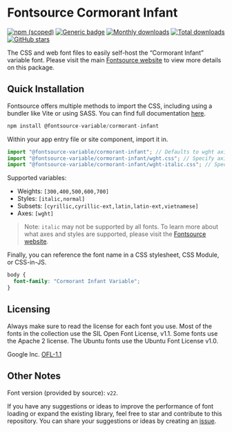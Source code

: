 # Fontsource Cormorant Infant

[![npm (scoped)](https://img.shields.io/npm/v/@fontsource-variable/cormorant-infant?color=brightgreen)](https://www.npmjs.com/package/@fontsource-variable/cormorant-infant) [![Generic badge](https://img.shields.io/badge/fontsource-passing-brightgreen)](https://github.com/fontsource/fontsource) [![Monthly downloads](https://badgen.net/npm/dm/@fontsource-variable/cormorant-infant)](https://github.com/fontsource/fontsource) [![Total downloads](https://badgen.net/npm/dt/@fontsource-variable/cormorant-infant)](https://github.com/fontsource/fontsource) [![GitHub stars](https://img.shields.io/github/stars/fontsource/fontsource.svg?style=social&label=Star)](https://github.com/fontsource/fontsource/stargazers)

The CSS and web font files to easily self-host the “Cormorant Infant” variable font. Please visit the main [Fontsource website](https://fontsource.org/fonts/cormorant-infant) to view more details on this package.

## Quick Installation

Fontsource offers multiple methods to import the CSS, including using a bundler like Vite or using SASS. You can find full documentation [here](https://fontsource.org/docs/getting-started/introduction).

```javascript
npm install @fontsource-variable/cormorant-infant
```

Within your app entry file or site component, import it in.

```javascript
import "@fontsource-variable/cormorant-infant"; // Defaults to wght axis
import "@fontsource-variable/cormorant-infant/wght.css"; // Specify axis
import "@fontsource-variable/cormorant-infant/wght-italic.css"; // Specify axis and style
```

Supported variables:
- Weights: `[300,400,500,600,700]`
- Styles: `[italic,normal]`
- Subsets: `[cyrillic,cyrillic-ext,latin,latin-ext,vietnamese]`
- Axes: `[wght]`

> Note: `italic` may not be supported by all fonts. To learn more about what axes and styles are supported, please visit the [Fontsource website](https://fontsource.org/fonts/cormorant-infant).

Finally, you can reference the font name in a CSS stylesheet, CSS Module, or CSS-in-JS.

```css
body {
  font-family: "Cormorant Infant Variable";
}
```

## Licensing
Always make sure to read the license for each font you use. Most of the fonts in the collection use the SIL Open Font License, v1.1. Some fonts use the Apache 2 license. The Ubuntu fonts use the Ubuntu Font License v1.0.

Google Inc.
[OFL-1.1](http://scripts.sil.org/OFL)

## Other Notes
Font version (provided by source): `v22`.

If you have any suggestions or ideas to improve the performance of font loading or expand the existing library, feel free to star and contribute to this repository. You can share your suggestions or ideas by creating an [issue](https://github.com/fontsource/fontsource/issues).